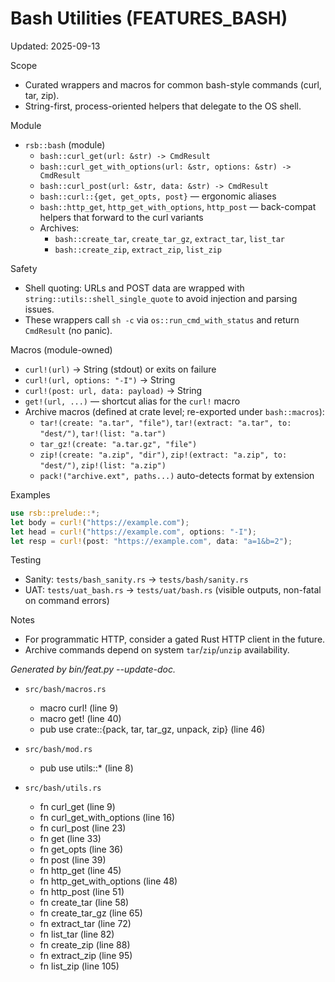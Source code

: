 # Bash Utilities (FEATURES_BASH)

Updated: 2025-09-13

Scope
- Curated wrappers and macros for common bash-style commands (curl, tar, zip).
- String-first, process-oriented helpers that delegate to the OS shell.

Module
- `rsb::bash` (module)
  - `bash::curl_get(url: &str) -> CmdResult`
  - `bash::curl_get_with_options(url: &str, options: &str) -> CmdResult`
  - `bash::curl_post(url: &str, data: &str) -> CmdResult`
  - `bash::curl::{get, get_opts, post}` — ergonomic aliases
  - `bash::http_get`, `http_get_with_options`, `http_post` — back-compat helpers that forward to the curl variants
  - Archives:
    - `bash::create_tar`, `create_tar_gz`, `extract_tar`, `list_tar`
    - `bash::create_zip`, `extract_zip`, `list_zip`

Safety
- Shell quoting: URLs and POST data are wrapped with `string::utils::shell_single_quote` to avoid injection and parsing issues.
- These wrappers call `sh -c` via `os::run_cmd_with_status` and return `CmdResult` (no panic).

Macros (module-owned)
- `curl!(url)` → String (stdout) or exits on failure
- `curl!(url, options: "-I")` → String
- `curl!(post: url, data: payload)` → String
- `get!(url, ...)` — shortcut alias for the `curl!` macro
- Archive macros (defined at crate level; re-exported under `bash::macros`):
  - `tar!(create: "a.tar", "file")`, `tar!(extract: "a.tar", to: "dest/")`, `tar!(list: "a.tar")`
  - `tar_gz!(create: "a.tar.gz", "file")`
  - `zip!(create: "a.zip", "dir")`, `zip!(extract: "a.zip", to: "dest/")`, `zip!(list: "a.zip")`
  - `pack!("archive.ext", paths...)` auto-detects format by extension

Examples
```rust
use rsb::prelude::*;
let body = curl!("https://example.com");
let head = curl!("https://example.com", options: "-I");
let resp = curl!(post: "https://example.com", data: "a=1&b=2");
```

Testing
- Sanity: `tests/bash_sanity.rs` → `tests/bash/sanity.rs`
- UAT: `tests/uat_bash.rs` → `tests/uat/bash.rs` (visible outputs, non-fatal on command errors)

Notes
- For programmatic HTTP, consider a gated Rust HTTP client in the future.
- Archive commands depend on system `tar`/`zip`/`unzip` availability.

<!-- feat:bash -->

_Generated by bin/feat.py --update-doc._

* `src/bash/macros.rs`
  - macro curl! (line 9)
  - macro get! (line 40)
  - pub use crate::{pack, tar, tar_gz, unpack, zip} (line 46)

* `src/bash/mod.rs`
  - pub use utils::* (line 8)

* `src/bash/utils.rs`
  - fn curl_get (line 9)
  - fn curl_get_with_options (line 16)
  - fn curl_post (line 23)
  - fn get (line 33)
  - fn get_opts (line 36)
  - fn post (line 39)
  - fn http_get (line 45)
  - fn http_get_with_options (line 48)
  - fn http_post (line 51)
  - fn create_tar (line 58)
  - fn create_tar_gz (line 65)
  - fn extract_tar (line 72)
  - fn list_tar (line 82)
  - fn create_zip (line 88)
  - fn extract_zip (line 95)
  - fn list_zip (line 105)

<!-- /feat:bash -->

